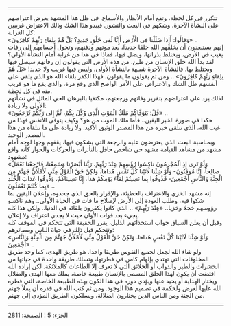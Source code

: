 ------------------------------------------------------------------------

تتكرر في كل لحظة، وتقع أمام الأنظار والأسماع. في ظل هذا المشهد يعرض
اعتراضهم على النشأة الآخرة، وشكهم في البعث والنشور. فيبدو هذا الشك وذلك
الاعتراض غريبين كل الغرابة:  
«وَقالُوا: أَإِذا ضَلَلْنا فِي الْأَرْضِ أَإِنَّا لَفِي خَلْقٍ جَدِيدٍ؟ بَلْ هُمْ بِلِقاءِ رَبِّهِمْ كافِرُونَ»
..  
إنهم يستبعدون أن يخلقهم الله خلقا جديدا، بعد موتهم ودفنهم، وتحول أجسامهم
إلى رفات يغيب في الأرض، ويختلط بذراتها، ويضل فيها، فماذا في هذا من غرابة
أمام النشأة الأولى؟ لقد بدأ الله خلق الإنسان من طين. من هذه الأرض التي
يقولون إن رفاتهم سيضل فيها ويختلط بها. فالنشأة الآخرة شبيهة بالنشأة
الأولى، وليس فيها غريب ولا جديد! «بَلْ هُمْ بِلِقاءِ رَبِّهِمْ كافِرُونَ» .. ومن ثم
يقولون ما يقولون. فهذا الكفر بلقاء الله هو الذي يلقي على أنفسهم ظل الشك
والاعتراض على الأمر الواضح الذي وقع مرة، والذي يقع ما هو قريب منه في كل
لحظة.  
لذلك يرد على اعتراضهم بتقرير وفاتهم ورجعتهم، مكتفيا بالبرهان الحي الماثل
في نشأتهم الأولى ولا زيادة:  
«قُلْ: يَتَوَفَّاكُمْ مَلَكُ الْمَوْتِ الَّذِي وُكِّلَ بِكُمْ، ثُمَّ إِلى رَبِّكُمْ تُرْجَعُونَ» ..  
هكذا في صورة الخبر اليقين.. فأما ملك الموت من هو؟ وكيف يتوفى الأنفس فهذا
من غيب الله، الذي نتلقى خبره من هذا المصدر الوثيق الأكيد. ولا زيادة على
ما نتلقاه من هذا المصدر الوحيد.  
وبمناسبة البعث الذي يعترضون عليه والرجعة التي يشكون فيها، يقفهم وجها
لوجه أمام مشهد من مشاهد القيامة مشهد حي شاخص حافل بالتأثرات والحركات
والحوار كأنه واقع مشهود:  
«وَلَوْ تَرى إِذِ الْمُجْرِمُونَ ناكِسُوا رُؤُسِهِمْ عِنْدَ رَبِّهِمْ. رَبَّنا أَبْصَرْنا وَسَمِعْنا، فَارْجِعْنا
نَعْمَلْ صالِحاً، إِنَّا مُوقِنُونَ- وَلَوْ شِئْنا لَآتَيْنا كُلَّ نَفْسٍ هُداها، وَلكِنْ حَقَّ الْقَوْلُ مِنِّي
لَأَمْلَأَنَّ جَهَنَّمَ مِنَ الْجِنَّةِ وَالنَّاسِ أَجْمَعِينَ- فَذُوقُوا بِما نَسِيتُمْ لِقاءَ يَوْمِكُمْ هذا، إِنَّا
نَسِيناكُمْ، وَذُوقُوا عَذابَ الْخُلْدِ بِما كُنْتُمْ تَعْمَلُونَ» ..  
إنه مشهد الخزي والاعتراف بالخطيئة، والإقرار بالحق الذي جحدوه، وإعلان
اليقين بما شكوا فيه، وطلب العودة إلى الأرض لإصلاح ما فات في الحياة
الأولى.. وهم ناكسو رؤوسهم خجلا وخزيا.. «عِنْدَ رَبِّهِمْ» .. الذي كانوا يكفرون
بلقائه في الدنيا.. ولكن هذا كله يجيء بعد فوات الأوان حيث لا يجدي اعتراف
ولا إعلان.  
وقبل أن يعلن السياق جواب استخذائهم الذليل، يقرر الحقيقة التي تتحكم في
الموقف كله وتتحكم قبل ذلك في حياة الناس ومصائرهم:  
«وَلَوْ شِئْنا لَآتَيْنا كُلَّ نَفْسٍ هُداها. وَلكِنْ حَقَّ الْقَوْلُ مِنِّي لَأَمْلَأَنَّ جَهَنَّمَ مِنَ الْجِنَّةِ
وَالنَّاسِ أَجْمَعِينَ» ..  
ولو شاء الله لجعل لجميع النفوس طريقا واحدا. هو طريق الهدى، كما وحد طريق
المخلوقات التي تهتدي بإلهام كامن في فطرتها، وتسلك طريقة واحدة في حياتها
من الحشرات والطير والدواب أو الخلائق التي لا تعرف إلا الطاعات كالملائكة.
لكن إرادة الله اقتضت أن يكون لهذا الخلق المسمى بالإنسان طبيعة خاصة، يملك
معها الهدى والضلال ويختار الهداية أو يحيد عنها ويؤدي دوره في هذا الكون
بهذه الطبيعة الخاصة، التي فطره الله عليها لغرض ولحكمة في تصميم هذا
الوجود. ومن ثم كتب الله في قدره أن يملأ جهنم من الجنة ومن الناس الذين
يختارون الضلالة، ويسلكون الطريق المؤدي إلى جهنم.

------------------------------------------------------------------------

الجزء: 5 ¦ الصفحة: 2811
